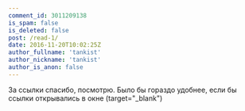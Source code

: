 ```yaml
---
comment_id: 3011209138
is_spam: false
is_deleted: false
post: /read-1/
date: 2016-11-20T10:02:25Z
author_fullname: 'tankist'
author_nickname: 'tankist'
author_is_anon: false
---
```


<p>За ссылки спасибо, посмотрю. Было бы гораздо удобнее, если бы ссылки открывались в окне (target="_blank")</p>
